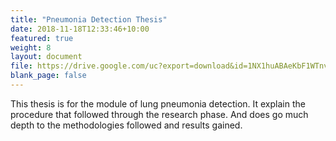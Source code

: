 ```yaml
---
title: "Pneumonia Detection Thesis"
date: 2018-11-18T12:33:46+10:00
featured: true
weight: 8
layout: document
file: https://drive.google.com/uc?export=download&id=1NX1huABAeKbF1WTnvjyt8FLufj8xXC-r
blank_page: false
---
```


This thesis is for the module of lung pneumonia detection. It explain the procedure that followed through the research phase. And does go much depth to the methodologies followed and results gained.
